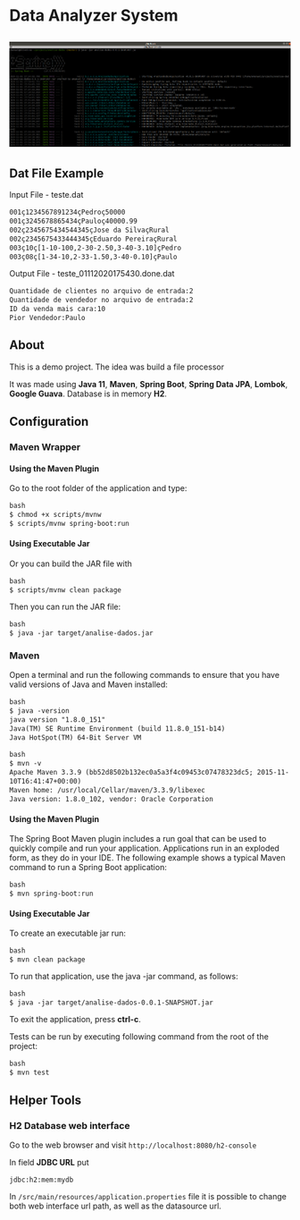 # Data Analyzer System

## ![Execution Example](https://github.com/emanuelfoliveira/analise-dados/blob/master/execution-console.png)

## Dat File Example

Input File - teste.dat
```
001ç1234567891234çPedroç50000
001ç3245678865434çPauloç40000.99
002ç2345675434544345çJose da SilvaçRural
002ç2345675433444345çEduardo PereiraçRural
003ç10ç[1-10-100,2-30-2.50,3-40-3.10]çPedro
003ç08ç[1-34-10,2-33-1.50,3-40-0.10]çPaulo
```

Output File - teste_01112020175430.done.dat
```
Quantidade de clientes no arquivo de entrada:2 
Quantidade de vendedor no arquivo de entrada:2 
ID da venda mais cara:10 
Pior Vendedor:Paulo
```

## About

This is a demo project. The idea was build a file processor

It was made using **Java 11**, **Maven**, **Spring Boot**, **Spring Data JPA**, **Lombok**, **Google Guava**. Database is in memory **H2**.

## Configuration

### Maven Wrapper

#### Using the Maven Plugin

Go to the root folder of the application and type:
```
bash
$ chmod +x scripts/mvnw
$ scripts/mvnw spring-boot:run
```

#### Using Executable Jar

Or you can build the JAR file with 
```
bash
$ scripts/mvnw clean package
``` 

Then you can run the JAR file:
```
bash
$ java -jar target/analise-dados.jar
```

### Maven

Open a terminal and run the following commands to ensure that you have valid versions of Java and Maven installed:

```
bash
$ java -version
java version "1.8.0_151"
Java(TM) SE Runtime Environment (build 11.8.0_151-b14)
Java HotSpot(TM) 64-Bit Server VM
```

```
bash
$ mvn -v
Apache Maven 3.3.9 (bb52d8502b132ec0a5a3f4c09453c07478323dc5; 2015-11-10T16:41:47+00:00)
Maven home: /usr/local/Cellar/maven/3.3.9/libexec
Java version: 1.8.0_102, vendor: Oracle Corporation
```

#### Using the Maven Plugin

The Spring Boot Maven plugin includes a run goal that can be used to quickly compile and run your application. 
Applications run in an exploded form, as they do in your IDE. 
The following example shows a typical Maven command to run a Spring Boot application:
 
```
bash
$ mvn spring-boot:run
``` 

#### Using Executable Jar

To create an executable jar run:

```
bash
$ mvn clean package
``` 

To run that application, use the java -jar command, as follows:

```
bash
$ java -jar target/analise-dados-0.0.1-SNAPSHOT.jar
```

To exit the application, press **ctrl-c**.

Tests can be run by executing following command from the root of the project:

```
bash
$ mvn test
```

## Helper Tools

### H2 Database web interface

Go to the web browser and visit `http://localhost:8080/h2-console`

In field **JDBC URL** put 
```
jdbc:h2:mem:mydb
```

In `/src/main/resources/application.properties` file it is possible to change both
web interface url path, as well as the datasource url.

